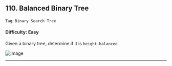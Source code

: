 ## 110. Balanced Binary Tree

```Tag```: ```Binary Search Tree```

#### Difficulty: Easy

Given a binary tree, determine if it is ```height-balanced```.

![image](https://user-images.githubusercontent.com/35042430/216547327-d3018002-938e-4040-9b02-f1de94fb3785.png)

---

